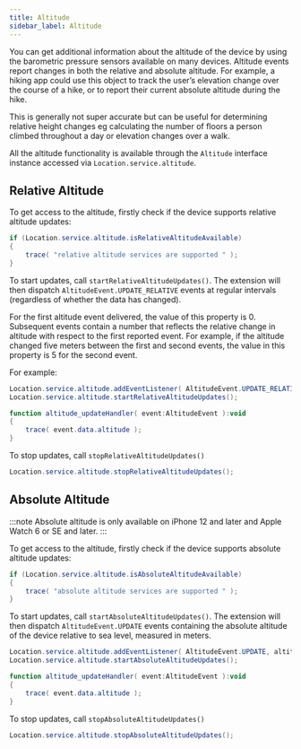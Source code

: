 ```yaml
---
title: Altitude
sidebar_label: Altitude
---
```


You can get additional information about the altitude of the device by using the barometric pressure sensors available on many devices. Altitude events report changes in both the relative and absolute altitude. For example, a hiking app could use this object to track the user’s elevation change over the course of a hike, or to report their current absolute altitude during the hike.

This is generally not super accurate but can be useful for determining relative height changes eg calculating the number of floors a person climbed throughout a day or elevation changes over a walk. 

All the altitude functionality is available through the `Altitude` interface instance accessed via `Location.service.altitude`.


## Relative Altitude

To get access to the altitude, firstly check if the device supports relative altitude updates:

```actionscript
if (Location.service.altitude.isRelativeAltitudeAvailable)
{
    trace( "relative altitude services are supported " );
}
```

To start updates, call `startRelativeAltitudeUpdates()`. The extension will then dispatch `AltitudeEvent.UPDATE_RELATIVE` events at regular intervals (regardless of whether the data has changed).

For the first altitude event delivered, the value of this property is 0. Subsequent events contain a number that reflects the relative change in altitude with respect to the first reported event. For example, if the altitude changed five meters between the first and second events, the value in this property is 5 for the second event.

For example:

```actionscript
Location.service.altitude.addEventListener( AltitudeEvent.UPDATE_RELATIVE, altitude_updateHandler );
Location.service.altitude.startRelativeAltitudeUpdates();

function altitude_updateHandler( event:AltitudeEvent ):void
{
    trace( event.data.altitude );
}
```

To stop updates, call `stopRelativeAltitudeUpdates()`

```actionscript
Location.service.altitude.stopRelativeAltitudeUpdates();
```


## Absolute Altitude

:::note
Absolute altitude is only available on iPhone 12 and later and Apple Watch 6 or SE and later.
:::

To get access to the altitude, firstly check if the device supports absolute altitude updates:

```actionscript
if (Location.service.altitude.isAbsoluteAltitudeAvailable)
{
    trace( "absolute altitude services are supported " );
}
```

To start updates, call `startAbsoluteAltitudeUpdates()`. The extension will then dispatch `AltitudeEvent.UPDATE` events containing the absolute altitude of the device relative to sea level, measured in meters.

```actionscript
Location.service.altitude.addEventListener( AltitudeEvent.UPDATE, altitude_updateHandler );
Location.service.altitude.startAbsoluteAltitudeUpdates();

function altitude_updateHandler( event:AltitudeEvent ):void
{
    trace( event.data.altitude );
}
```

To stop updates, call `stopAbsoluteAltitudeUpdates()`

```actionscript
Location.service.altitude.stopAbsoluteAltitudeUpdates();
```


